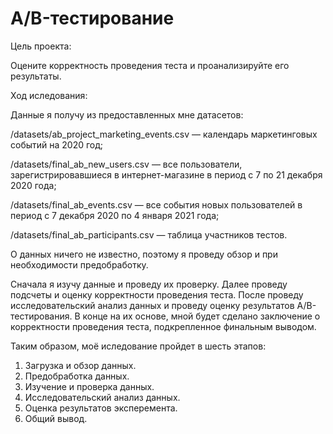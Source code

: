 # A/B-тестирование

Цель проекта:

Оцените корректность проведения теста и проанализируйте его результаты.

Ход иследования:

Данные я получу из предоставленных мне датасетов: 

/datasets/ab_project_marketing_events.csv — календарь маркетинговых событий на 2020 год;

/datasets/final_ab_new_users.csv — все пользователи, зарегистрировавшиеся в интернет-магазине в период с 7 по 21 декабря 2020 года;

/datasets/final_ab_events.csv — все события новых пользователей в период с 7 декабря 2020 по 4 января 2021 года;

/datasets/final_ab_participants.csv — таблица участников тестов.

О данных ничего не известно, поэтому я проведу обзор и при необходимости предобработку.

Сначала я изучу данные и проведу их проверку. Далее проведу подсчеты и оценку корректности проведения теста. После проведу исследовательский анализ данных и проведу оценку результатов A/B-тестирования.
В конце на их основе, мной будет сделано заключение о корректности проведения теста, подкрепленное финальным выводом.

Таким образом, моё иследование пройдет в шесть этапов:

1. Загрузка и обзор данных.
2. Предобработка данных.
3. Изучение и проверка данных.
4. Исследовательский анализ данных.
5. Оценка результатов эксперемента.
6. Общий вывод.
